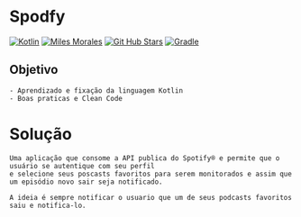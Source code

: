 # Spodfy

[![Kotlin](https://img.shields.io/badge/kotlin-1.4.32-blue.svg?logo=kotlin&style=for-the-badge)](http://kotlinlang.org)
[![Miles Morales](https://img.shields.io/badge/dev-miles%20morales-orange?style=for-the-badge)](https://github.com/pgsilva)
[![Git Hub Stars](https://img.shields.io/github/stars/pgsilva?logo=github&style=for-the-badge)](https://github.com/pgsilva/api-spodfy-kotlin)
[![Gradle](https://img.shields.io/badge/Gradle-v6.8.3-brightgreen?logo=gradle&style=for-the-badge)](https://gradle.org/releases/)



## Objetivo
    - Aprendizado e fixação da linguagem Kotlin
    - Boas praticas e Clean Code


# Solução
    Uma aplicação que consome a API publica do Spotify® e permite que o usuário se autentique com seu perfil
    e selecione seus poscasts favoritos para serem monitorados e assim que um episódio novo sair seja notificado.

    A ideia é sempre notificar o usuario que um de seus podcasts favoritos saiu e notifica-lo.